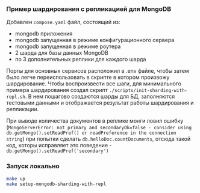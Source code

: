 ### Пример шардирования с репликацией для MongoDB

Добавлен `compose.yaml` файл, состоящий из:

- mongodb приложения
- mongodb запущенная в режиме конфигурационного сервера
- mongodb запущенная в режиме роутера
- 2 шарда для базы данных MongoDB
- по 3 дополнительных реплики для каждого шарда

Порты для основных сервисов расположил в .env файле, чтобы затем было легче переиспользовать в скрипте в котором произвожу шардирование. Чтобы воспроизвести все шаги, для минимального примера шардирования создал скрипт `./scripts/init-sharding-with-repl.sh`. В нем пошагово создаются шарды для БД, заполняются тестовыми данными и отображается результат работы шардирования и репликации.

При выводе количества документов в реплике монги ловил ошибку (`MongoServerError: not primary and secondaryOk=false - consider using db.getMongo().setReadPref() or readPreference in the connection string`) при попытки сделать `db.helloDoc.countDocuments`, отсюда такой код, которы исправляет это поведение - `db.getMongo().setReadPref('secondary')`

### Запуск локально

```bash
make up
make setup-mongodb-sharding-with-repl
```
